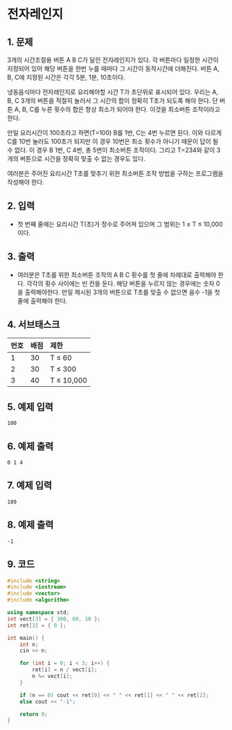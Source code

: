 # 전자레인지

## 1. 문제
3개의 시간조절용 버튼 A B C가 달린 전자레인지가 있다. 각 버튼마다 일정한 시간이 지정되어 있어 해당 버튼을 한번 누를 때마다 그 시간이 동작시간에 더해진다. 버튼 A, B, C에 지정된 시간은 각각 5분, 1분, 10초이다.

냉동음식마다 전자레인지로 요리해야할 시간 T가 초단위로 표시되어 있다. 우리는 A, B, C 3개의 버튼을 적절히 눌러서 그 시간의 합이 정확히 T초가 되도록 해야 한다. 단 버튼 A, B, C를 누른 횟수의 합은 항상 최소가 되어야 한다. 이것을 최소버튼 조작이라고 한다. 

만일 요리시간이 100초라고 하면(T=100) B를 1번, C는 4번 누르면 된다. 이와 다르게 C를 10번 눌러도 100초가 되지만 이 경우 10번은 최소 횟수가 아니기 때문이 답이 될 수 없다. 이 경우 B 1번, C 4번, 총 5번이 최소버튼 조작이다. 그리고 T=234와 같이 3개의 버튼으로 시간을 정확히 맞출 수 없는 경우도 있다. 

여러분은 주어진 요리시간 T초를 맞추기 위한 최소버튼 조작 방법을 구하는 프로그램을 작성해야 한다. 

## 2. 입력
- 첫 번째 줄에는 요리시간 T(초)가 정수로 주어져 있으며 그 범위는 1 ≤ T ≤ 10,000 이다. 

## 3. 출력
- 여러분은 T초를 위한 최소버튼 조작의 A B C 횟수를 첫 줄에 차례대로 출력해야 한다. 각각의 횟수 사이에는 빈 칸을 둔다. 해당 버튼을 누르지 않는 경우에는 숫자 0을 출력해야한다. 만일 제시된 3개의 버튼으로 T초를 맞출 수 없으면 음수 -1을 첫 줄에 출력해야 한다. 

## 4. 서브태스크

| 번호 | 배점 | 제한       |
| :--- | :--- | :--------- |
| 1    | 30   | T ≤ 60     |
| 2    | 30   | T ≤ 300    |
| 3    | 40   | T ≤ 10,000 |

## 5. 예제 입력
```
100
```

## 6. 예제 출력
```
0 1 4
```

## 7. 예제 입력

```
189
```

## 8. 예제 출력

```
-1
```

## 9. 코드
```c++
#include <string>
#include <iostream>
#include <vector>
#include <algorithm>

using namespace std;
int vect[3] = { 300, 60, 10 };
int ret[3] = { 0 };

int main() {
    int n;
    cin >> n;

    for (int i = 0; i < 3; i++) {
        ret[i] = n / vect[i];
        n %= vect[i];
    }

    if (n == 0) cout << ret[0] << " " << ret[1] << " " << ret[2];
    else cout << "-1";

    return 0;
}
```
